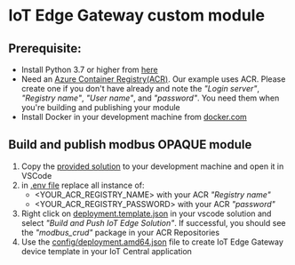 # IoT Edge Gateway custom module

## Prerequisite:
- Install Python 3.7 or higher from [here](https://www.python.org/downloads/)
- Need an [Azure Container Registry(ACR)](https://portal.azure.com/#create/Microsoft.ContainerRegistry). Our example uses ACR. Please create one if you don't have already and note the _"Login server"_, _"Registry name"_, _"User name"_, and _"password"_. You need them when you're building and publishing your module
- Install Docker in your development machine from [docker.com](https://www.docker.com/products/docker-desktop)

## Build and publish modbus OPAQUE module
1. Copy the [provided solution](https://github.com/iot-for-all/iotc-modbus-iotedge-gateway/tree/main/edge-gateway-modules/modbus-opaque) to your development machine and open it in VSCode
2. in [.env file](https://github.com/iot-for-all/iotc-modbus-iotedge-gateway/blob/main/edge-gateway-modules/modbus-opaque/.env#L2-L4) replace all instance of:
    - <YOUR_ACR_REGISTRY_NAME> with your ACR _"Registry name"_
    - <YOUR_ACR_REGISTRY_PASSWORD> with your ACR _"password"_
3. Right click on [deployment.template.json](https://github.com/iot-for-all/iotc-modbus-iotedge-gateway/blob/main/edge-gateway-modules/modbus-opaque/deployment.template.json) in your vscode solution and select _"Build and Push IoT Edge Solution"_. If successful, you should see the _"modbus_crud"_ package in your ACR Repositories
4. Use the [config/deployment.amd64.json](https://github.com/iot-for-all/iotc-modbus-iotedge-gateway/blob/main/edge-gateway-modules/modbus-opaque/config/deployment.amd64.json) file to create IoT Edge Gateway device template in your IoT Central application
